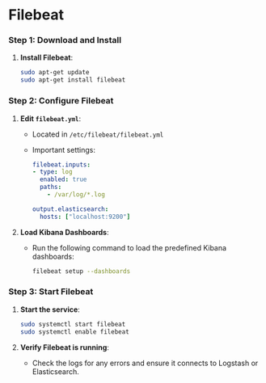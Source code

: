 # Filebeat

### Step 1: Download and Install

1.  **Install Filebeat**:

    ```bash
    sudo apt-get update 
    sudo apt-get install filebeat
    ```

### Step 2: Configure Filebeat

1. **Edit `filebeat.yml`**:
   * Located in `/etc/filebeat/filebeat.yml`
   *   Important settings:

       ```yaml
       filebeat.inputs:
       - type: log
         enabled: true
         paths:
           - /var/log/*.log

       output.elasticsearch:
         hosts: ["localhost:9200"]
       ```
2. **Load Kibana Dashboards**:
   *   Run the following command to load the predefined Kibana dashboards:

       ```bash
       filebeat setup --dashboards
       ```

### Step 3: Start Filebeat

1.  **Start the service**:

    ```bash
    sudo systemctl start filebeat
    sudo systemctl enable filebeat
    ```
2. **Verify Filebeat is running**:
   * Check the logs for any errors and ensure it connects to Logstash or Elasticsearch.
